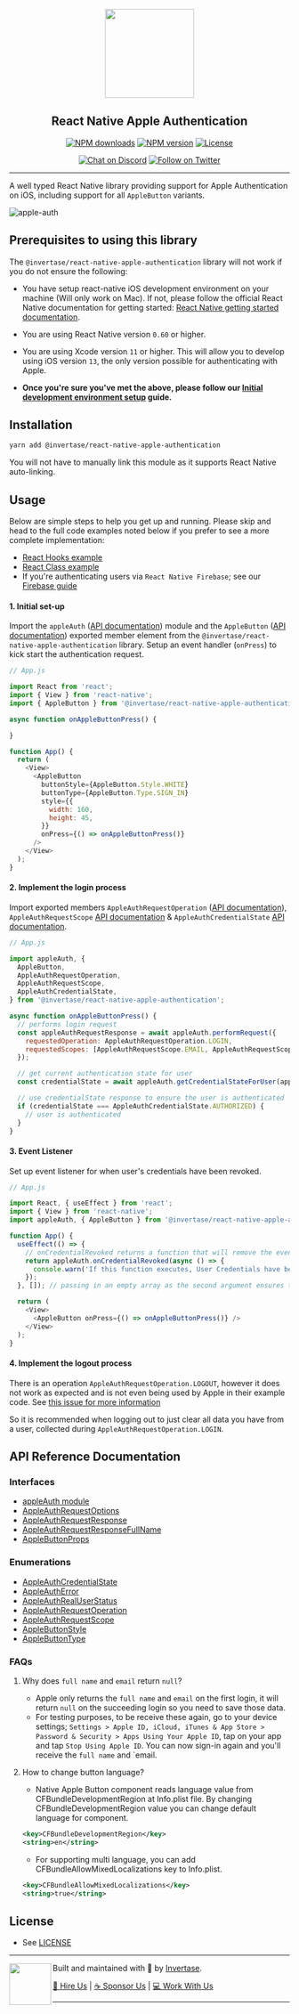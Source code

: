 <p align="center">
  <a href="https://invertase.io">
    <img width="160px" src="https://static.invertase.io/assets/invertase-logo.png"><br/>
  </a>
  <h2 align="center">React Native Apple Authentication</h2>
</p>

<p align="center">
  <a href="https://www.npmjs.com/package/@invertase/react-native-apple-authentication"><img src="https://img.shields.io/npm/dm/@invertase/react-native-apple-authentication.svg?style=flat-square" alt="NPM downloads"></a>
  <a href="https://www.npmjs.com/package/@invertase/react-native-apple-authentication"><img src="https://img.shields.io/npm/v/@invertase/react-native-apple-authentication.svg?style=flat-square" alt="NPM version"></a>
  <a href="/LICENSE"><img src="https://img.shields.io/npm/l/react-native-firebase.svg?style=flat-square" alt="License"></a>
</p>

<p align="center">
  <a href="https://invertase.link/discord"><img src="https://img.shields.io/discord/295953187817521152.svg?style=flat-square&colorA=7289da&label=Chat%20on%20Discord" alt="Chat on Discord"></a>
  <a href="https://twitter.com/invertaseio"><img src="https://img.shields.io/twitter/follow/invertaseio.svg?style=flat-square&colorA=1da1f2&colorB=&label=Follow%20on%20Twitter" alt="Follow on Twitter"></a>
</p>

---

A well typed React Native library providing support for Apple Authentication on iOS, including support for all `AppleButton` variants.

![apple-auth](https://static.invertase.io/assets/apple-auth.png)

## Prerequisites to using this library

The `@invertase/react-native-apple-authentication` library will not work if you do not ensure the following:

- You have setup react-native iOS development environment on your machine (Will only work on Mac). If not, please follow the official React Native documentation for getting started: [React Native getting started documentation](https://facebook.github.io/react-native/docs/getting-started).

- You are using React Native version `0.60` or higher.

- You are using Xcode version `11` or higher. This will allow you to develop using iOS version `13`, the only version possible for authenticating with Apple.

- **Once you're sure you've met the above, please follow our [Initial development environment setup](docs/INITIAL_SETUP.md) guide.**

## Installation

```bash
yarn add @invertase/react-native-apple-authentication
```

You will not have to manually link this module as it supports React Native auto-linking.

## Usage

Below are simple steps to help you get up and running. Please skip and head to the full code examples noted below if you prefer to see a more complete implementation:

- [React Hooks example](example/app.js)
- [React Class example](example/classVersion.js)
- If you're authenticating users via `React Native Firebase`; see our [Firebase guide](docs/FIREBASE.md)


#### 1. Initial set-up

Import the `appleAuth` ([API documentation](docs/interfaces/_lib_index_d_.rnappleauth.module.md)) module and the `AppleButton` ([API documentation](docs/interfaces/_lib_index_d_.rnappleauth.applebuttonprops.md)) exported member element from the `@invertase/react-native-apple-authentication` library. Setup an event handler (`onPress`) to kick start the authentication request.

```js
// App.js

import React from 'react';
import { View } from 'react-native';
import { AppleButton } from '@invertase/react-native-apple-authentication';

async function onAppleButtonPress() {

}

function App() {
  return (
    <View>
      <AppleButton
        buttonStyle={AppleButton.Style.WHITE}
        buttonType={AppleButton.Type.SIGN_IN}
        style={{
          width: 160,
          height: 45,
        }}
        onPress={() => onAppleButtonPress()}
      />
    </View>
  );
}
```

#### 2. Implement the login process

Import exported members `AppleAuthRequestOperation` ([API documentation](docs/enums/_lib_index_d_.rnappleauth.appleauthrequestoperation.md)), `AppleAuthRequestScope` [API documentation](docs/enums/_lib_index_d_.rnappleauth.appleauthrequestscope.md) & `AppleAuthCredentialState` [API documentation](docs/enums/_lib_index_d_.rnappleauth.appleauthcredentialstate.md).

```js
// App.js

import appleAuth, {
  AppleButton,
  AppleAuthRequestOperation,
  AppleAuthRequestScope,
  AppleAuthCredentialState,
} from '@invertase/react-native-apple-authentication';

async function onAppleButtonPress() {
  // performs login request
  const appleAuthRequestResponse = await appleAuth.performRequest({
    requestedOperation: AppleAuthRequestOperation.LOGIN,
    requestedScopes: [AppleAuthRequestScope.EMAIL, AppleAuthRequestScope.FULL_NAME],
  });

  // get current authentication state for user
  const credentialState = await appleAuth.getCredentialStateForUser(appleAuthRequestResponse.user);

  // use credentialState response to ensure the user is authenticated
  if (credentialState === AppleAuthCredentialState.AUTHORIZED) {
    // user is authenticated
  }
}
```

#### 3. Event Listener

Set up event listener for when user's credentials have been revoked.

```js
// App.js

import React, { useEffect } from 'react';
import { View } from 'react-native';
import appleAuth, { AppleButton } from '@invertase/react-native-apple-authentication';

function App() {
  useEffect(() => {
    // onCredentialRevoked returns a function that will remove the event listener. useEffect will call this function when the component unmounts
    return appleAuth.onCredentialRevoked(async () => {
      console.warn('If this function executes, User Credentials have been Revoked');
    });
  }, []); // passing in an empty array as the second argument ensures this is only ran once when component mounts initially.

  return (
    <View>
      <AppleButton onPress={() => onAppleButtonPress()} />
    </View>
  );
}
```

#### 4. Implement the logout process

There is an operation `AppleAuthRequestOperation.LOGOUT`, however it does not work as expected and is not even being used by Apple in their example code. See [this issue for more information](https://github.com/invertase/react-native-apple-authentication/issues/10#issuecomment-611532131)

So it is recommended when logging out to just clear all data you have from a user, collected during `AppleAuthRequestOperation.LOGIN`.

## API Reference Documentation

### Interfaces

- [appleAuth module](docs/interfaces/_lib_index_d_.rnappleauth.module.md)
- [AppleAuthRequestOptions](docs/interfaces/_lib_index_d_.rnappleauth.appleauthrequestoptions.md)
- [AppleAuthRequestResponse](docs/interfaces/_lib_index_d_.rnappleauth.appleauthrequestresponse.md)
- [AppleAuthRequestResponseFullName](docs/interfaces/_lib_index_d_.rnappleauth.appleauthrequestresponsefullname.md)
- [AppleButtonProps](docs/interfaces/_lib_index_d_.rnappleauth.applebuttonprops.md)

### Enumerations

- [AppleAuthCredentialState](docs/enums/_lib_index_d_.rnappleauth.appleauthcredentialstate.md)
- [AppleAuthError](docs/enums/_lib_index_d_.rnappleauth.appleautherror.md)
- [AppleAuthRealUserStatus](docs/enums/_lib_index_d_.rnappleauth.appleauthrealuserstatus.md)
- [AppleAuthRequestOperation](docs/enums/_lib_index_d_.rnappleauth.appleauthrequestoperation.md)
- [AppleAuthRequestScope](docs/enums/_lib_index_d_.rnappleauth.appleauthrequestscope.md)
- [AppleButtonStyle](docs/enums/_lib_index_d_.rnappleauth.applebuttonstyle.md)
- [AppleButtonType](docs/enums/_lib_index_d_.rnappleauth.applebuttontype.md)

### FAQs

1. Why does `full name` and `email` return `null`?
   - Apple only returns the `full name` and `email` on the first login, it will return `null` on the succeeding login so you need to save those data. 
   - For testing purposes, to be receive these again, go to your device settings; `Settings > Apple ID, iCloud, iTunes & App Store > Password & Security > Apps Using Your Apple ID`, tap on your app and tap `Stop Using Apple ID`. You can now sign-in again and you'll receive the `full name` and `email.
   
2. How to change button language?
    - Native Apple Button component reads language value from CFBundleDevelopmentRegion at Info.plist file. By changing CFBundleDevelopmentRegion value you can change default language for component.
    ```XML
    <key>CFBundleDevelopmentRegion</key>
    <string>en</string>
    ```
    - For supporting multi language, you can add CFBundleAllowMixedLocalizations key to Info.plist.
    ```XML
    <key>CFBundleAllowMixedLocalizations</key>
    <string>true</string>
    ```

## License

- See [LICENSE](/LICENSE)

---

<p>
  <img align="left" width="75px" src="https://static.invertase.io/assets/invertase-logo-small.png">
  <p align="left">
    Built and maintained with 💛 by <a href="https://invertase.io">Invertase</a>.
  </p>
  <p align="left">
    <a href="https://invertase.io/hire-us">💼 Hire Us</a> |
    <a href="https://opencollective.com/react-native-firebase">☕️ Sponsor Us</a> |
    <a href="https://invertase.io/jobs">‍💻 Work With Us</a>
  </p>
</p>

---
